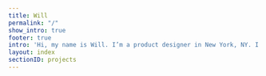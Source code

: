 ```yaml
---
title: Will
permalink: "/"
show_intro: true
footer: true
intro: 'Hi, my name is Will. I’m a product designer in New York, NY. I work at Squarespace.  '
layout: index
sectionID: projects
---
```


